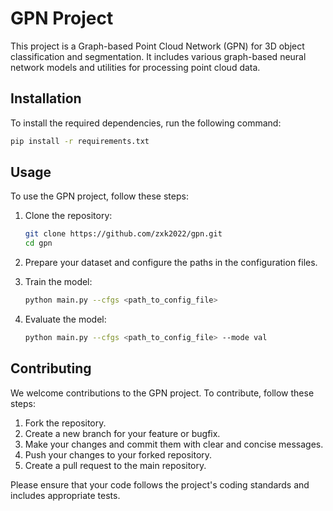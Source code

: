 # GPN Project

This project is a Graph-based Point Cloud Network (GPN) for 3D object classification and segmentation. It includes various graph-based neural network models and utilities for processing point cloud data.

## Installation

To install the required dependencies, run the following command:

```bash
pip install -r requirements.txt
```

## Usage

To use the GPN project, follow these steps:

1. Clone the repository:
    ```bash
    git clone https://github.com/zxk2022/gpn.git
    cd gpn
    ```

2. Prepare your dataset and configure the paths in the configuration files.

3. Train the model:
    ```bash
    python main.py --cfgs <path_to_config_file>
    ```

4. Evaluate the model:
    ```bash
    python main.py --cfgs <path_to_config_file> --mode val
    ```

## Contributing

We welcome contributions to the GPN project. To contribute, follow these steps:

1. Fork the repository.
2. Create a new branch for your feature or bugfix.
3. Make your changes and commit them with clear and concise messages.
4. Push your changes to your forked repository.
5. Create a pull request to the main repository.

Please ensure that your code follows the project's coding standards and includes appropriate tests.
